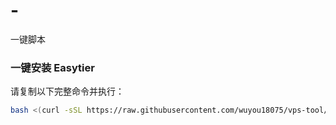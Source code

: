 # -
一键脚本
### 一键安装 Easytier

请复制以下完整命令并执行：

```bash
bash <(curl -sSL https://raw.githubusercontent.com/wuyou18075/vps-tool/main/install_easytier.sh)
